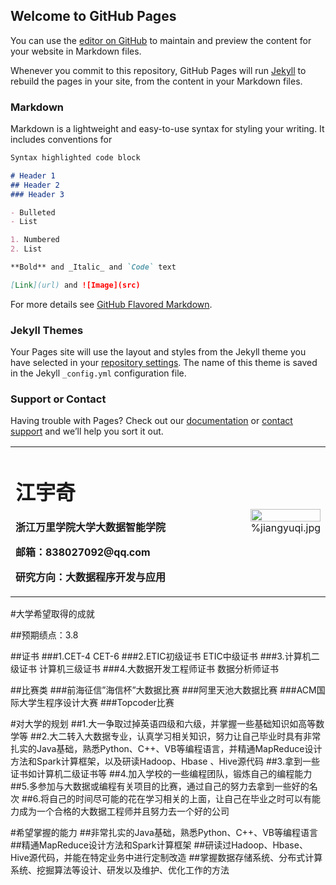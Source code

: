 ## Welcome to GitHub Pages

You can use the [editor on GitHub](https://github.com/838027092/12/edit/gh-pages/index.md) to maintain and preview the content for your website in Markdown files.

Whenever you commit to this repository, GitHub Pages will run [Jekyll](https://jekyllrb.com/) to rebuild the pages in your site, from the content in your Markdown files.

### Markdown

Markdown is a lightweight and easy-to-use syntax for styling your writing. It includes conventions for

```markdown
Syntax highlighted code block

# Header 1
## Header 2
### Header 3

- Bulleted
- List

1. Numbered
2. List

**Bold** and _Italic_ and `Code` text

[Link](url) and ![Image](src)
```

For more details see [GitHub Flavored Markdown](https://guides.github.com/features/mastering-markdown/).

### Jekyll Themes

Your Pages site will use the layout and styles from the Jekyll theme you have selected in your [repository settings](https://github.com/838027092/12/settings). The name of this theme is saved in the Jekyll `_config.yml` configuration file.

### Support or Contact

Having trouble with Pages? Check out our [documentation](https://docs.github.com/categories/github-pages-basics/) or [contact support](https://github.com/contact) and we’ll help you sort it out.

<table border="0">
  <tr>
    <td width="75%">
      <h1>江宇奇</h1>
      <p><b></b></p>
      <p><b>浙江万里学院大学大数据智能学院</b></p>
      <p><b>邮箱：838027092@qq.com</b></p>
      <p><b>研究方向：大数据程序开发与应用</b></p>
    </td>
    <td width="25%">
      <img src="/zhengjianzhao.jpg" width="100%">      %jiangyuqi.jpg
    </td>
  </tr>
</table>



#大学希望取得的成就

##预期绩点：3.8

##证书
###1.CET-4      CET-6
###2.ETIC初级证书                 ETIC中级证书
###3.计算机二级证书               计算机三级证书
###4.大数据开发工程师证书         数据分析师证书

##比赛类
###前海征信”海信杯”大数据比赛
###阿里天池大数据比赛
###ACM国际大学生程序设计大赛
###Topcoder比赛


#对大学的规划
##1.大一争取过掉英语四级和六级，并掌握一些基础知识如高等数学等
##2.大二转入大数据专业，认真学习相关知识，努力让自己毕业时具有非常扎实的Java基础，熟悉Python、C++、VB等编程语言，并精通MapReduce设计方法和Spark计算框架，以及研读Hadoop、Hbase 、Hive源代码
##3.拿到一些证书如计算机二级证书等
##4.加入学校的一些编程团队，锻炼自己的编程能力
##5.多参加与大数据或编程有关项目的比赛，通过自己的努力去拿到一些好的名次
##6.将自己的时间尽可能的花在学习相关的上面，让自己在毕业之时可以有能力成为一个合格的大数据工程师并且努力去一个好的公司


#希望掌握的能力
##非常扎实的Java基础，熟悉Python、C++、VB等编程语言
##精通MapReduce设计方法和Spark计算框架
##研读过Hadoop、Hbase、Hive源代码，并能在特定业务中进行定制改造
##掌握数据存储系统、分布式计算系统、挖掘算法等设计、研发以及维护、优化工作的方法



